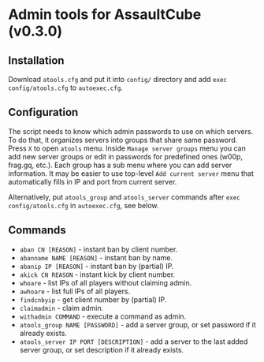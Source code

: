 # Admin tools for AssaultCube (v0.3.0)

## Installation

Download `atools.cfg` and put it into `config/` directory and add `exec config/atools.cfg` to `autoexec.cfg`.

## Configuration

The script needs to know which admin passwords to use on which servers. To do that, it organizes servers into groups that share same password. Press `X` to open `atools` menu.
Inside `Manage server groups` menu you can add new server groups or edit in passwords for predefined ones (w00p, frag.gq, etc.). Each group has a sub menu where you can add server information. It may be easier to use top-level `Add current server` menu that automatically fills in IP and port from current server.

Alternatively, put `atools_group` and `atools_server` commands after `exec config/atools.cfg` in `autoexec.cfg`, see below.

## Commands

* `aban CN [REASON]` - instant ban by client number.
* `abanname NAME [REASON]` - instant ban by name.
* `abanip IP [REASON]` - instant ban by (partial) IP.
* `akick CN REASON` - instant kick by client number.
* `whoare` - list IPs of all players without claiming admin.
* `awhoare` - list full IPs of all players.
* `findcnbyip` - get client number by (partial) IP.
* `claimadmin` - claim admin.
* `withadmin COMMAND` - execute a command as admin.
* `atools_group NAME [PASSWORD]` - add a server group, or set password if it already exists.
* `atools_server IP PORT [DESCRIPTION]` - add a server to the last added server group, or set description if it already exists.
